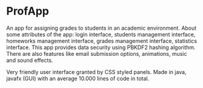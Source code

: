 # ProfApp
An app for assigning grades to students in an academic environment. 
About some attributes of the app: 
login interface, students management interface, homeworks management interface, grades management interface, statistics interface.
This app provides data security using PBKDF2 hashing algorithm.
There are also features like email submission options, animations, music and sound effects.

Very friendly user interface granted by CSS styled panels.
Made in java, javafx (GUI) with an average 10.000 lines of code in total. 
